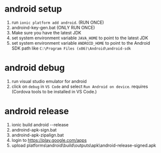 # android setup
1. run `ionic platform add android`. (RUN ONCE)
2. androind-key-gen.bat (ONLY RUN ONCE)
3. Make sure you have the latest JDK
4. set system environment variable `JAVA_HOME` to point to the latest JDK
5. set system environment variable `ANDROID_HOME` to point to the Android SDK path like `C:\Program Files (x86)\Android\android-sdk`

# android debug
1. run visual studio emulator for android
2. click on `debug` in `VS Code` and select `Run Android on device`. requires (Cordova tools to be installed in VS Code.)

# android release
1. ionic build android --release
3. androind-apk-sign.bat
4. androind-apk-zipalign.bat
5. login to https://play.google.com/apps
6. upload platforms\android\build\outputs\apk\android-release-signed.apk

